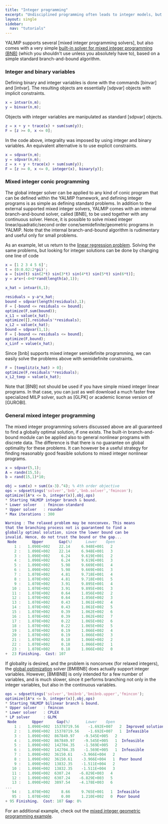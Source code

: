 ```yaml
---
title: "Integer programming"
excerpt: "Undisciplined programming often leads to integer models, but in some cases you have no option."
layout: single
sidebar:
  nav: "tutorials"
---
```



YALMIP supports several [mixed integer programming solvers], but also comes with a very simple [built-in solver for mixed integer programming (BNB)](/yalmip/solvers/bnb) (which you shouldn't use unless you absolutely have to), based on a simple standard branch-and-bound algorithm.

### Integer and binary variables

Defining binary and integer variables is done with the commands [binvar] and [intvar]. The resulting objects are essentially [sdpvar] objects with implicit constraints.

````matlab
x = intvar(n,m);
y = binvar(n,m);
````

Objects with integer variables are manipulated as standard [sdpvar] objects.

````matlab
z = x + y + trace(x) + sum(sum(y));
F = [z >= 0, x <= 0];
````

In the code above, integrality was imposed by using integer and binary variables. An equivalent alternative is to use explicit constraints.

````matlab
x = sdpvar(n,m);
y = sdpvar(n,m);
z = x + y + trace(x) + sum(sum(y));
F = [z >= 0, x <= 0, integer(x), binary(y)];
````


### Mixed integer conic programming

The global integer solver can be applied to any kind of conic program that can be defined within the YALMIP framework, and defining integer programs is as simple as defining standard problems. In addition to the external supported mixed integer solvers, YALMIP comes with an internal branch-and-bound solver, called [BNB], to be used together with any continuous solver. Hence, it is possible to solve mixed integer linear/quadratic/second order cone/semidefinite/geometric programs in YALMIP. Note that the internal branch-and-bound algorithm is rudimentary and useful only for small problems.

As an example, let us return to the [linear regression problem](/yalmip/tutorials/linearprogramming). Solving the same problems, but looking for integer solutions can be done by changing one line of code

````matlab
x = [1 2 3 4 5 6]';
t = (0:0.02:2*pi)';
a = [sin(t) sin(2*t) sin(3*t) sin(4*t) sin(5*t) sin(6*t)];
y = a*x+(-4+8*rand(length(a),1));

x_hat = intvar(6,1);

residuals = y-a*x_hat;
bound = sdpvar(length(residuals),1);
F = [-bound <= residuals <= bound];
optimize(F,sum(bound));
x_L1 = value(x_hat);
optimize([],residuals'*residuals);
x_L2 = value(x_hat);
bound = sdpvar(1,1);
F = [-bound <= residuals <= bound];
optimize(F,bound);
x_Linf = value(x_hat);
````

Since [bnb] supports mixed integer semidefinite programming, we can easily solve the problems above with semidefinite constraints.

````matlab
F = [toeplitz(x_hat) > 0];
optimize(F,residuals'*residuals);
x_L2_toep = value(x_hat);
````

Note that [BNB]  not should be used if you have simple mixed integer linear programs. In that case, you can just as well download a much faster free specialized MILP solver, such as [GLPK] or academic license version of [GUROBI].

### General mixed integer programming

The mixed integer programming solvers discussed above are all guaranteed to find a globally optimal solution, if one exists. The built-in branch-and-bound module can be applied also to general nonlinear programs with discrete data. The difference is that there is no guarantee on global optimality for these problems. It can however be a useful strategy for finding reasonably good feasible solutions to mixed integer nonlinear programs.

````matlab
x = sdpvar(5,1);
A = randn(15,5);
b = rand(15,1)*10;

obj = sum(x) + sum((x-3).^4); % 4th order objective
ops = sdpsettings('solver','bnb','bnb.solver','fmincon');
optimize([A*x <= b, integer(x)],obj,ops)
* Starting YALMIP integer branch & bound.
* Lower solver   : fmincon-standard
* Upper solver   : rounder
* Max iterations : 300

Warning : The relaxed problem may be nonconvex. This means
that the branching process not is guaranteed to find a
globally optimal solution, since the lower bound can be
invalid. Hence, do not trust the bound or the gap...
 Node       Upper       Gap(%)      Lower    Open
    1 :   1.090E+002    22.14     6.948E+001   2  
    2 :   1.090E+002    22.14     6.948E+001   3  
    3 :   1.090E+002     6.24     9.619E+001   2  
    4 :   1.090E+002     6.24     9.619E+001   3  
    5 :   1.090E+002     5.98     9.669E+001   4  
    6 :   1.090E+002     5.98     9.669E+001   3  
    7 :   1.070E+002     4.81     9.718E+001   4  
    8 :   1.070E+002     4.81     9.718E+001   5  
    9 :   1.070E+002     3.91     9.895E+001   4  
   10 :   1.070E+002     3.91     9.895E+001   3  
   11 :   1.070E+002     0.64     1.056E+002   2  
   12 :   1.070E+002     0.64     1.056E+002   3  
   13 :   1.070E+002     0.43     1.061E+002   4  
   14 :   1.070E+002     0.43     1.061E+002   5  
   15 :   1.070E+002     0.39     1.062E+002   6  
   16 :   1.070E+002     0.39     1.062E+002   7  
   17 :   1.070E+002     0.22     1.065E+002   6  
   18 :   1.070E+002     0.22     1.065E+002   5  
   19 :   1.070E+002     0.19     1.066E+002   4  
   20 :   1.070E+002     0.19     1.066E+002   3  
   21 :   1.070E+002     0.18     1.066E+002   2  
   22 :   1.070E+002     0.18     1.066E+002   1  
   23 :   1.070E+002     0.18     1.066E+002   0  
+  23 Finishing.  Cost: 107
````

If globality is desired, and the problem is nonconvex (for relaxed integers), the [global optimization](/yalmip/tutorials/globaloptimization) solver [BMIBNB] does actually support integer variables. However, [BMIBNB] is only intended for a few number of variables, and is much slower, since it performs branching not only in the integer variables, but also in the continuous variables.

````matlab
ops = sdpsettings('solver','bmibnb','bmibnb.upper','fmincon');
optimize([A*x <= b, integer(x)],obj,ops)
* Starting YALMIP bilinear branch & bound.
* Upper solver   : fmincon
* Lower solver   : CPLEX
* LP solver      : GLPK
 Node       Upper      Gap(%)       Lower    Open
    1 :   1.090E+002  15378719.56    -1.692E+007   2  Improved solution  
    2 :   1.090E+002  15378719.56    -1.692E+007   1  Infeasible  
    3 :   1.090E+002  867849.97    -9.545E+005   2    
    4 :   1.090E+002  867849.97    -9.545E+005   1  Infeasible  
    5 :   1.090E+002  142704.35    -1.569E+005   2    
    6 :   1.090E+002  142704.35    -1.569E+005   1  Infeasible  
    7 :   1.090E+002  36150.61    -3.966E+004   2    
    8 :   1.090E+002  36150.61    -3.966E+004   1  Poor bound  
    9 :   1.090E+002  13832.35    -1.511E+004   2    
   10 :   1.090E+002  13832.35    -1.511E+004   3    
   11 :   1.090E+002  6307.24    -6.829E+003   4    
   12 :   1.090E+002  6307.24    -6.829E+003   5    
   13 :   1.090E+002  3897.54    -4.178E+003   6    
...
   94 :   1.070E+002     8.66     9.765E+001   1  Infeasible  
   95 :   1.070E+002     0.00     1.210E+002   0  Poor bound  
+ 95 Finishing.  Cost: 107 Gap: 0%
````

For an additional example, check out the [mixed integer geometric programming example](/yalmip/tutorials/geometricprogramming).
